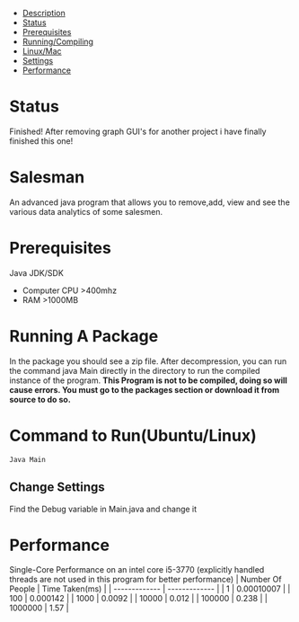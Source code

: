 - [Description](#Salesman)
- [Status](#status)
- [Prerequisites](#prerequisites)
- [Running/Compiling](#running-a-package)
- [Linux/Mac](#command-to-runubuntulinux)
- [Settings](#change-settings)
- [Performance](#performance)


# Status
Finished! After removing graph GUI's for another project i have finally finished this one!
# Salesman
An advanced java program that allows you to remove,add, view and see the various data analytics of some salesmen.
# Prerequisites
Java JDK/SDK
- Computer CPU >400mhz
- RAM >1000MB
# Running A Package
In the package you should see a zip file. After decompression, you can run the command java Main directly in the directory to run the compiled instance of the program.
**This Program is not to be compiled, doing so will cause errors. You must go to the packages section or download it from source to do so.**
# Command to Run(Ubuntu/Linux)
```
Java Main
```
## Change Settings
Find the Debug variable in Main.java and change it
# Performance
Single-Core Performance on an intel core i5-3770 (explicitly handled threads are not used in this program for better performance)
| Number Of People  | Time Taken(ms) |
| ------------- | ------------- |
| 1  | 0.00010007  |
| 100  | 0.000142  |
| 1000  | 0.0092   |
| 10000  | 0.012   |
| 100000  | 0.238  |
| 1000000  | 1.57  |
